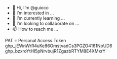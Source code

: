 - 👋 Hi, I’m @guioco
- 👀 I’m interested in ...
- 🌱 I’m currently learning ...
- 💞️ I’m looking to collaborate on ...
- 📫 How to reach me ...

<!---
guioco/guioco is a ✨ special ✨ repository because its `README.md` (this file) appears on your GitHub profile.
You can click the Preview link to take a look at your changes.
--->

PAT = Personal Access Token
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
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
